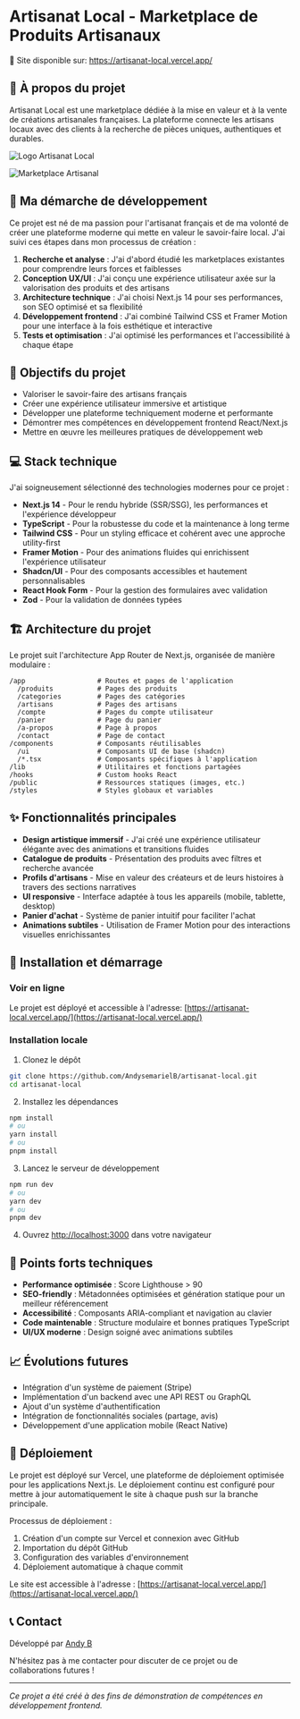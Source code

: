 # Artisanat Local - Marketplace de Produits Artisanaux

🔗 Site disponible sur: https://artisanat-local.vercel.app/

## 🎨 À propos du projet

Artisanat Local est une marketplace dédiée à la mise en valeur et à la vente de créations artisanales françaises. La plateforme connecte les artisans locaux avec des clients à la recherche de pièces uniques, authentiques et durables.

![Logo Artisanat Local](/public/placeholder-logo.png)

![Marketplace Artisanal](https://cdn.pixabay.com/photo/2023/05/29/18/10/pottery-8026823_960_720.jpg)

## 🚀 Ma démarche de développement

Ce projet est né de ma passion pour l'artisanat français et de ma volonté de créer une plateforme moderne qui mette en valeur le savoir-faire local. J'ai suivi ces étapes dans mon processus de création :

1. **Recherche et analyse** : J'ai d'abord étudié les marketplaces existantes pour comprendre leurs forces et faiblesses
2. **Conception UX/UI** : J'ai conçu une expérience utilisateur axée sur la valorisation des produits et des artisans
3. **Architecture technique** : J'ai choisi Next.js 14 pour ses performances, son SEO optimisé et sa flexibilité
4. **Développement frontend** : J'ai combiné Tailwind CSS et Framer Motion pour une interface à la fois esthétique et interactive
5. **Tests et optimisation** : J'ai optimisé les performances et l'accessibilité à chaque étape

## 🎯 Objectifs du projet

* Valoriser le savoir-faire des artisans français
* Créer une expérience utilisateur immersive et artistique
* Développer une plateforme techniquement moderne et performante
* Démontrer mes compétences en développement frontend React/Next.js
* Mettre en œuvre les meilleures pratiques de développement web

## 💻 Stack technique

J'ai soigneusement sélectionné des technologies modernes pour ce projet :

- **Next.js 14** - Pour le rendu hybride (SSR/SSG), les performances et l'expérience développeur
- **TypeScript** - Pour la robustesse du code et la maintenance à long terme
- **Tailwind CSS** - Pour un styling efficace et cohérent avec une approche utility-first
- **Framer Motion** - Pour des animations fluides qui enrichissent l'expérience utilisateur
- **Shadcn/UI** - Pour des composants accessibles et hautement personnalisables
- **React Hook Form** - Pour la gestion des formulaires avec validation
- **Zod** - Pour la validation de données typées

## 🏗️ Architecture du projet

Le projet suit l'architecture App Router de Next.js, organisée de manière modulaire :

```
/app                  # Routes et pages de l'application
  /produits           # Pages des produits
  /categories         # Pages des catégories
  /artisans           # Pages des artisans
  /compte             # Pages du compte utilisateur
  /panier             # Page du panier
  /a-propos           # Page à propos
  /contact            # Page de contact
/components           # Composants réutilisables
  /ui                 # Composants UI de base (shadcn)
  /*.tsx              # Composants spécifiques à l'application
/lib                  # Utilitaires et fonctions partagées
/hooks                # Custom hooks React
/public               # Ressources statiques (images, etc.)
/styles               # Styles globaux et variables
```

## ✨ Fonctionnalités principales

- **Design artistique immersif** - J'ai créé une expérience utilisateur élégante avec des animations et transitions fluides
- **Catalogue de produits** - Présentation des produits avec filtres et recherche avancée
- **Profils d'artisans** - Mise en valeur des créateurs et de leurs histoires à travers des sections narratives
- **UI responsive** - Interface adaptée à tous les appareils (mobile, tablette, desktop)
- **Panier d'achat** - Système de panier intuitif pour faciliter l'achat
- **Animations subtiles** - Utilisation de Framer Motion pour des interactions visuelles enrichissantes

## 🔧 Installation et démarrage

### Voir en ligne

Le projet est déployé et accessible à l'adresse: [https://artisanat-local.vercel.app/](https://artisanat-local.vercel.app/)

### Installation locale

1. Clonez le dépôt
```bash
git clone https://github.com/AndysemarielB/artisanat-local.git
cd artisanat-local
```

2. Installez les dépendances
```bash
npm install
# ou
yarn install
# ou
pnpm install
```

3. Lancez le serveur de développement
```bash
npm run dev
# ou
yarn dev
# ou
pnpm dev
```

4. Ouvrez [http://localhost:3000](http://localhost:3000) dans votre navigateur

## 🌟 Points forts techniques

- **Performance optimisée** : Score Lighthouse > 90
- **SEO-friendly** : Métadonnées optimisées et génération statique pour un meilleur référencement
- **Accessibilité** : Composants ARIA-compliant et navigation au clavier
- **Code maintenable** : Structure modulaire et bonnes pratiques TypeScript
- **UI/UX moderne** : Design soigné avec animations subtiles

## 📈 Évolutions futures

- Intégration d'un système de paiement (Stripe)
- Implémentation d'un backend avec une API REST ou GraphQL
- Ajout d'un système d'authentification
- Intégration de fonctionnalités sociales (partage, avis)
- Développement d'une application mobile (React Native)

## 🚀 Déploiement

Le projet est déployé sur Vercel, une plateforme de déploiement optimisée pour les applications Next.js. Le déploiement continu est configuré pour mettre à jour automatiquement le site à chaque push sur la branche principale.

Processus de déploiement :
1. Création d'un compte sur Vercel et connexion avec GitHub
2. Importation du dépôt GitHub
3. Configuration des variables d'environnement
4. Déploiement automatique à chaque commit

Le site est accessible à l'adresse : [https://artisanat-local.vercel.app/](https://artisanat-local.vercel.app/)

## 📞 Contact

Développé par [Andy B](https://www.instagram.com/b.andysa/)

N'hésitez pas à me contacter pour discuter de ce projet ou de collaborations futures !

---

*Ce projet a été créé à des fins de démonstration de compétences en développement frontend.*
